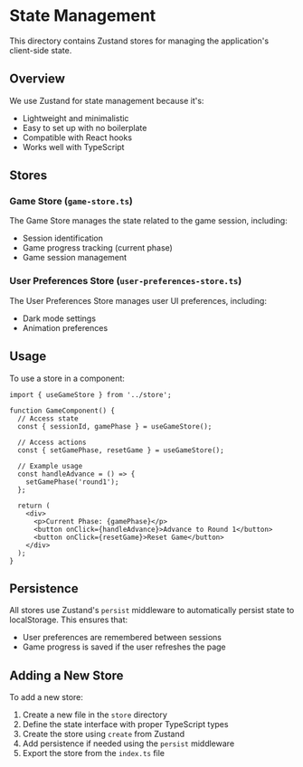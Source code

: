 # State Management

This directory contains Zustand stores for managing the application's client-side state.

## Overview

We use Zustand for state management because it's:
- Lightweight and minimalistic
- Easy to set up with no boilerplate
- Compatible with React hooks
- Works well with TypeScript

## Stores

### Game Store (`game-store.ts`)

The Game Store manages the state related to the game session, including:
- Session identification
- Game progress tracking (current phase)
- Game session management

### User Preferences Store (`user-preferences-store.ts`)

The User Preferences Store manages user UI preferences, including:
- Dark mode settings
- Animation preferences

## Usage

To use a store in a component:

```tsx
import { useGameStore } from '../store';

function GameComponent() {
  // Access state
  const { sessionId, gamePhase } = useGameStore();
  
  // Access actions
  const { setGamePhase, resetGame } = useGameStore();
  
  // Example usage
  const handleAdvance = () => {
    setGamePhase('round1');
  };
  
  return (
    <div>
      <p>Current Phase: {gamePhase}</p>
      <button onClick={handleAdvance}>Advance to Round 1</button>
      <button onClick={resetGame}>Reset Game</button>
    </div>
  );
}
```

## Persistence

All stores use Zustand's `persist` middleware to automatically persist state to localStorage. This ensures that:

- User preferences are remembered between sessions
- Game progress is saved if the user refreshes the page

## Adding a New Store

To add a new store:

1. Create a new file in the `store` directory
2. Define the state interface with proper TypeScript types
3. Create the store using `create` from Zustand
4. Add persistence if needed using the `persist` middleware
5. Export the store from the `index.ts` file
